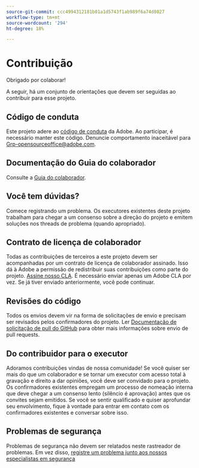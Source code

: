 ```yaml
---
source-git-commit: ccc4994312181b01a1d5743f1ab989f6a74d8027
workflow-type: tm+mt
source-wordcount: '294'
ht-degree: 18%

---
```

# Contribuição

Obrigado por colaborar!

A seguir, há um conjunto de orientações que devem ser seguidas ao contribuir para esse projeto.

## Código de conduta

Este projeto adere ao [código de conduta](code-of-conduct.md) da Adobe. Ao participar, é necessário manter este código. Denuncie comportamento inaceitável para
[Grp-opensourceoffice@adobe.com](mailto:Grp-opensourceoffice@adobe.com).

## Documentação do Guia do colaborador

Consulte a [Guia do colaborador](https://experienceleague.adobe.com/docs/contributor/contributor-guide/introduction.html?lang=pt-BR).

## Você tem dúvidas?

Comece registrando um problema. Os executores existentes deste projeto trabalham para chegar a um consenso sobre a direção do projeto e emitem soluções nos threads de problema (quando apropriado).

## Contrato de licença de colaborador

Todas as contribuições de terceiros a este projeto devem ser acompanhadas por um contrato de licença de colaborador assinado. Isso dá à Adobe a permissão de redistribuir suas contribuições como parte do projeto. [Assine nosso CLA](http://opensource.adobe.com/cla.html). É necessário enviar apenas um Adobe CLA por vez. Se já tiver enviado anteriormente, você pode continuar.

## Revisões do código

Todos os envios devem vir na forma de solicitações de envio e precisam ser revisados pelos confirmadores do projeto. Ler [Documentação de solicitação de pull do GitHub](https://help.github.com/pt/github/collaborating-with-issues-and-pull-requests/about-pull-requests)
para obter mais informações sobre envio de pull requests.

<!--
Lastly, please follow the [pull request template](PULL_REQUEST_TEMPLATE.md) when
submitting a pull request!
-->

## Do contribuidor para o executor

Adoramos contribuições vindas de nossa comunidade! Se você quiser ser mais do que um colaborador e se tornar um executor com acesso total à gravação e direito a dar opiniões, você deve ser convidado para o projeto. Os confirmadores existentes empregam um processo de nomeação interna que deve chegar a um consenso lento (silêncio é aprovação) antes que os convites sejam emitidos. Se você se sentir qualificado e quiser aprofundar seu envolvimento, fique à vontade para entrar em contato com os confirmadores existentes e conversar sobre isso.

## Problemas de segurança

Problemas de segurança não devem ser relatados neste rastreador de problemas. Em vez disso, [registre um problema junto aos nossos especialistas em segurança](https://helpx.adobe.com/br/security/alertus.html)

